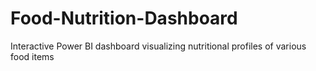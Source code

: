 # Food-Nutrition-Dashboard
Interactive Power BI dashboard visualizing nutritional profiles of various food items
